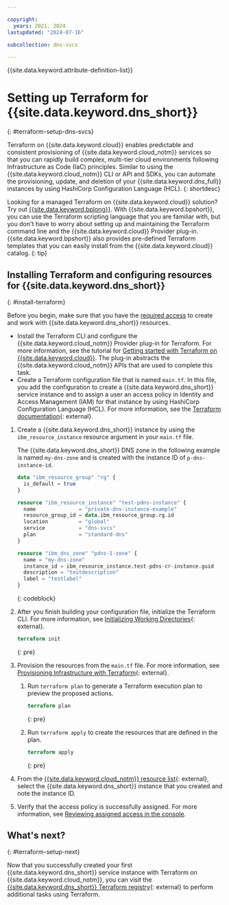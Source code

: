 ```yaml
---

copyright:
  years: 2021, 2024
lastupdated: "2024-07-16"

subcollection: dns-svcs

---
```


{{site.data.keyword.attribute-definition-list}}

# Setting up Terraform for {{site.data.keyword.dns_short}}
{: #terraform-setup-dns-svcs}

Terraform on {{site.data.keyword.cloud}} enables predictable and consistent provisioning of {{site.data.keyword.cloud_notm}} services so that you can rapidly build complex, multi-tier cloud environments following Infrastructure as Code (IaC) principles. Similar to using the {{site.data.keyword.cloud_notm}} CLI or API and SDKs, you can automate the provisioning, update, and deletion of your {{site.data.keyword.dns_full}} instances by using HashiCorp Configuration Language (HCL).
{: shortdesc}

Looking for a managed Terraform on {{site.data.keyword.cloud}} solution? Try out [{{site.data.keyword.bplong}}](/docs/schematics?topic=schematics-getting-started). With {{site.data.keyword.bpshort}}, you can use the Terraform scripting language that you are familiar with, but you don't have to worry about setting up and maintaining the Terraform command line and the {{site.data.keyword.cloud}} Provider plug-in. {{site.data.keyword.bpshort}} also provides pre-defined Terraform templates that you can easily install from the {{site.data.keyword.cloud}} catalog.
{: tip}

## Installing Terraform and configuring resources for {{site.data.keyword.dns_short}}
{: #install-terraform}

Before you begin, make sure that you have the [required access](/docs/dns-svcs?topic=dns-svcs-iam) to create and work with {{site.data.keyword.dns_short}} resources.

- Install the Terraform CLI and configure the {{site.data.keyword.cloud_notm}} Provider plug-in for Terraform. For more information, see the tutorial for [Getting started with Terraform on {{site.data.keyword.cloud}}](/docs/ibm-cloud-provider-for-terraform?topic=ibm-cloud-provider-for-terraform-getting-started). The plug-in abstracts the {{site.data.keyword.cloud_notm}} APIs that are used to complete this task.
- Create a Terraform configuration file that is named `main.tf`. In this file, you add the configuration to create a {{site.data.keyword.dns_short}} service instance and to assign a user an access policy in Identity and Access Management (IAM) for that instance by using HashiCorp Configuration Language (HCL). For more information, see the [Terraform documentation](https://developer.hashicorp.com/terraform/language){: external}.

1. Create a {{site.data.keyword.dns_short}} instance by using the `ibm_resource_instance` resource argument in your `main.tf` file.

   The {{site.data.keyword.dns_short}} DNS zone in the following example is named `my-dns-zone` and is created with the instance ID of `p-dns-instance-id`.

   ```terraform
   data "ibm_resource_group" "rg" {
     is_default = true
   }

   resource "ibm_resource_instance" "test-pdns-instance" {
     name              = "private-dns-instance-example"
     resource_group_id = data.ibm_resource_group.rg.id
     location          = "global"
     service           = "dns-svcs"
     plan              = "standard-dns"
   }

   resource "ibm_dns_zone" "pdns-1-zone" {
     name = "my-dns-zone"
     instance_id = ibm_resource_instance.test-pdns-cr-instance.guid
     description = "testdescription"
     label = "testlabel"
   }
   ```
   {: codeblock}

1. After you finish building your configuration file, initialize the Terraform CLI. For more information, see [Initializing Working Directories](https://developer.hashicorp.com/terraform/cli/init){: external}.

   ```terraform
   terraform init
   ```
   {: pre}

1. Provision the resources from the `main.tf` file. For more information, see [Provisioning Infrastructure with Terraform](https://developer.hashicorp.com/terraform/cli/run){: external}.

   1. Run `terraform plan` to generate a Terraform execution plan to preview the proposed actions.

      ```terraform
      terraform plan
      ```
      {: pre}

   1. Run `terraform apply` to create the resources that are defined in the plan.

      ```terraform
      terraform apply
      ```
      {: pre}

1. From the [{{site.data.keyword.cloud_notm}} resource list](/resources){: external}, select the {{site.data.keyword.dns_short}} instance that you created and note the instance ID.

1. Verify that the access policy is successfully assigned. For more information, see [Reviewing assigned access in the console](/docs/account?topic=account-assign-access-resources&interface=ui#review-your-access-console).

## What's next?
{: #terraform-setup-next}

Now that you successfully created your first {{site.data.keyword.dns_short}} service instance with Terraform on {{site.data.keyword.cloud_notm}}, you can visit the [{{site.data.keyword.dns_short}} Terraform registry](https://registry.terraform.io/providers/IBM-Cloud/ibm/latest/docs/resources/dns_zone){: external} to perform additional tasks using Terraform.
